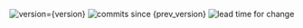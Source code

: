 <p align="center">
    <img src="https://img.shields.io/badge/version-{version}-blue" alt="version={version}"/>
    <img src="https://img.shields.io/github/commits-since/fork-bombed/resgroup-prototype/{prev_version}" alt="commits since {prev_version}"/>
    <img src="https://img.shields.io/badge/lead%20time%20for%20change-{lead_time}-{lead_time_colour}" alt="lead time for change"/>
</p>